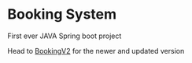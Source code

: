 # Booking System
First ever JAVA Spring boot project 

Head to  [BookingV2](https://github.com/Agmaromatic/BookingV2) for the newer and updated version 
